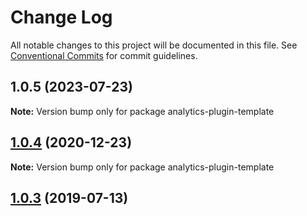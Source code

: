 # Change Log

All notable changes to this project will be documented in this file.
See [Conventional Commits](https://conventionalcommits.org) for commit guidelines.

## 1.0.5 (2023-07-23)

**Note:** Version bump only for package analytics-plugin-template





## [1.0.4](https://github.com/DavidWells/analytics/compare/analytics-plugin-template@1.0.3...analytics-plugin-template@1.0.4) (2020-12-23)

**Note:** Version bump only for package analytics-plugin-template





## [1.0.3](https://github.com/DavidWells/analytics/compare/analytics-plugin-template@1.0.3...analytics-plugin-template@1.0.3) (2019-07-13)
